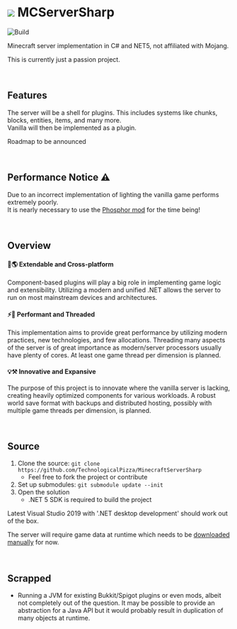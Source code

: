 # ![](icon.png) MCServerSharp

![Build](https://github.com/TechnologicalPizza/MinecraftServerSharp/workflows/Build/badge.svg)

Minecraft server implementation in C# and NET5, not affiliated with Mojang.  

This is currently just a passion project.

<br>

## Features
The server will be a shell for plugins.
This includes systems like chunks, blocks, entities, items, and many more.  
Vanilla will then be implemented as a plugin.

Roadmap to be announced

<br>

## Performance Notice ⚠️
Due to an incorrect implementation of lighting the vanilla game performs extremely poorly.  
It is nearly necessary to use the [Phosphor mod](https://github.com/CaffeineMC/phosphor-fabric) for the time being!

<br>

## Overview

#### 🧩🌎 Extendable and Cross-platform
Component-based plugins will play a big role in implementing game logic and extensibility.
Utilizing a modern and unified .NET allows the server to run on most mainstream devices and architectures. 

#### ⚡🧵 Performant and Threaded 
This implementation aims to provide great performance by utilizing modern practices, new technologies, and few allocations. 
Threading many aspects of the server is of great importance as modern/server processors usually have plenty of cores. 
At least one game thread per dimension is planned. 

#### 💡⚒️ Innovative and Expansive
The purpose of this project is to innovate where the vanilla server is lacking, creating heavily optimized components for various workloads. A robust world save format with backups and distributed hosting, possibly with multiple game threads per dimension, is planned. 

<br>

## Source
1. Clone the source: `git clone https://github.com/TechnologicalPizza/MinecraftServerSharp`  
    - Feel free to fork the project or contribute
2. Set up submodules: `git submodule update --init`
3. Open the solution 
    - .NET 5 SDK is required to build the project

Latest Visual Studio 2019 with '.NET desktop development' should work out of the box.

The server will require game data at runtime which needs to be [downloaded manually](https://github.com/Arcensoth/mcdata/tree/e82ef9224544edb712a06627bbb1d1de5211e5ed) for now.

<br>

## Scrapped
- Running a JVM for existing Bukkit/Spigot plugins or even mods, albeit not completely out of the question. It may be possible to provide an abstraction for a Java API but it would probably result in duplication of many objects at runtime.
